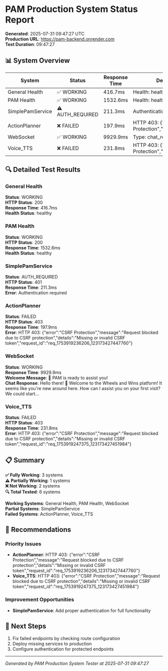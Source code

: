 # PAM Production System Status Report

**Generated**: 2025-07-31 09:47:27 UTC  
**Production URL**: https://pam-backend.onrender.com  
**Test Duration**: 09:47:27

## 📊 System Overview

| System | Status | Response Time | Details |
|--------|--------|---------------|---------|
| General Health | ✅ WORKING | 416.7ms | Health: healthy |
| PAM Health | ✅ WORKING | 1532.6ms | Health: healthy |
| SimplePamService | ⚠️ AUTH_REQUIRED | 211.3ms | Authentication required |
| ActionPlanner | ❌ FAILED | 197.9ms | HTTP 403: {"error":"CSRF Protection","message":"Re |
| WebSocket | ✅ WORKING | 9929.9ms | Type: chat_response |
| Voice_TTS | ❌ FAILED | 231.8ms | HTTP 403: {"error":"CSRF Protection","message":"Re |

## 🔍 Detailed Test Results

### General Health

**Status**: WORKING  
**HTTP Status**: 200  
**Response Time**: 416.7ms  
**Health Status**: healthy  

### PAM Health

**Status**: WORKING  
**HTTP Status**: 200  
**Response Time**: 1532.6ms  
**Health Status**: healthy  

### SimplePamService

**Status**: AUTH_REQUIRED  
**HTTP Status**: 401  
**Response Time**: 211.3ms  
**Error**: Authentication required  

### ActionPlanner

**Status**: FAILED  
**HTTP Status**: 403  
**Response Time**: 197.9ms  
**Error**: HTTP 403: {"error":"CSRF Protection","message":"Request blocked due to CSRF protection","details":"Missing or invalid CSRF token","request_id":"req_1753919236206_123173427447760"}  

### WebSocket

**Status**: WORKING  
**Response Time**: 9929.9ms  
**Welcome Message**: 🤖 PAM is ready to assist you!  
**Chat Response**: Hello there! 👋 Welcome to the Wheels and Wins platform! It seems like you're new around here. How can I assist you on your first visit? We could start...  

### Voice_TTS

**Status**: FAILED  
**HTTP Status**: 403  
**Response Time**: 231.8ms  
**Error**: HTTP 403: {"error":"CSRF Protection","message":"Request blocked due to CSRF protection","details":"Missing or invalid CSRF token","request_id":"req_1753919247375_123173427451984"}  

## 📋 Summary

**✅ Fully Working**: 3 systems  
**⚠️ Partially Working**: 1 systems  
**❌ Not Working**: 2 systems  
**🔍 Total Tested**: 6 systems  

**Working Systems**: General Health, PAM Health, WebSocket  
**Partial Systems**: SimplePamService  
**Failed Systems**: ActionPlanner, Voice_TTS  

## 🚀 Recommendations

### Priority Issues
- **ActionPlanner**: HTTP 403: {"error":"CSRF Protection","message":"Request blocked due to CSRF protection","details":"Missing or invalid CSRF token","request_id":"req_1753919236206_123173427447760"}
- **Voice_TTS**: HTTP 403: {"error":"CSRF Protection","message":"Request blocked due to CSRF protection","details":"Missing or invalid CSRF token","request_id":"req_1753919247375_123173427451984"}

### Improvement Opportunities
- **SimplePamService**: Add proper authentication for full functionality

## 📝 Next Steps

1. Fix failed endpoints by checking route configuration
2. Deploy missing services to production
3. Configure authentication for protected endpoints

---
*Generated by PAM Production System Tester at 2025-07-31 09:47:27*